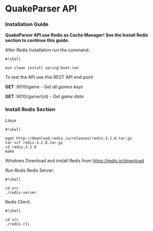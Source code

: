 # QuakeParser API #

### Installation Guide ###

**QuakeParser API use Redis as Cache Manager! See the Install Redis section to continue this guide.**

After Redis Installation run the command:


```
#!shell

mvn clean install spring-boot:run
```

To test the API use this REST API end point

**GET**        <host>:9010/game             - *Get all games keys*

**GET**        <host>:9010/game/{id}        - *Get game data*


### Install Redis Section ###
*Linux*

```
#!shell

wget http://download.redis.io/releases/redis-3.2.8.tar.gz
tar xzf redis-3.2.8.tar.gz
cd redis-3.2.8
make
```

*Windows*
Download and install Redis from https://redis.io/download

*Run Redis*
Redis Server:

```
#!shell

cd src
./redis-server
```


Redis Client:

```
#!shell

cd src
./redis-cli
```